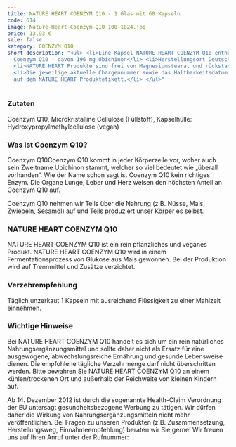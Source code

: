 ```yaml
---
title: NATURE HEART COENZYM Q10 - 1 Glas mit 60 Kapseln
code: 614
image: Nature-Heart-Coenzym-Q10_100-1024.jpg
price: 13,93 €
sale: false
kategory: COENZYM Q10
short_description: "<ul> <li>Eine Kapsel NATURE HEART COENZYM Q10 enthält 200 mg pflanzliches
  Coenzym Q10 - davon 196 mg Ubichinon</li> <li>Herstellungsort Deutschland.</li>
  <li>NATURE HEART Produkte sind frei von Magnesiumstearat und rückstandskontrolliert.</li>
  <li>Die jeweilige aktuelle Chargennummer sowie das Haltbarkeitsdatum finden Sie
  auf dem NATURE HEART Produktetikett.</li> </ul>"
---
```


<h3>Zutaten</h3>
<p>
  Coenzym Q10, Microkristalline Cellulose (Füllstoff), Kapselhülle: Hydroxypropylmethylcellulose (vegan)
</p>

<h3>Was ist Coenzym Q10?</h3>
<p>
  Coenzym Q10Coenzym Q10 kommt in jeder Körperzelle vor, woher auch sein Zweitname Ubichinon stammt, welcher so viel bedeutet wie „überall vorhanden“. Wie der Name schon sagt ist Coenzym Q10 kein richtiges Enzym. Die Organe Lunge, Leber und Herz weisen den höchsten Anteil an Coenzym Q10 auf.
</p>
<p>
  Coenzym Q10 nehmen wir Teils über die Nahrung (z.B. Nüsse, Mais, Zwiebeln, Sesamöl) auf und Teils produziert unser Körper es selbst.
</p>

<h3>NATURE HEART COENZYM Q10</h3>
<p>
  NATURE HEART COENZYM Q10 ist ein rein pflanzliches und veganes Produkt. NATURE HEART COENZYM Q10 wird in einem Fermentationsprozess von Glukose aus Mais gewonnen. Bei der Produktion wird auf Trennmittel und Zusätze verzichtet.
</p>

<h3>Verzehrempfehlung</h3>
<p>
  Täglich unzerkaut 1 Kapseln mit ausreichend Flüssigkeit zu einer Mahlzeit einnehmen.
</p>

<h3>Wichtige Hinweise</h3>
<p>
  Bei NATURE HEART COENZYM Q10 handelt es sich um ein rein natürliches Nahrungsergänzungsmittel und sollte daher nicht als Ersatz für eine ausgewogene, abwechslungsreiche Ernährung und gesunde Lebensweise dienen. Die empfohlene tägliche Verzehrmenge darf nicht überschritten werden. Bitte bewahren Sie NATURE HEART COENZYM Q10 an einem kühlen/trockenen Ort und außerhalb der Reichweite von kleinen Kindern auf.
</p>
<p>
  Ab 14. Dezember 2012 ist durch die sogenannte Health-Claim Verordnung der EU untersagt gesundheitsbezogene Werbung zu tätigen. Wir dürfen daher die Wirkung von Nahrungsergänzungsmitteln nicht mehr veröffentlichen. Bei Fragen zu unseren Produkten (z.B. Zusammensetzung, Herstellungsweg, Einnahmeempfehlung) beraten wir Sie gerne! Wir freuen uns auf Ihren Anruf unter der Rufnummer:
</p>
